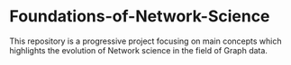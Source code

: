 # Foundations-of-Network-Science
This repository is a progressive project focusing on main concepts which highlights the evolution of Network science in the field of Graph data.
